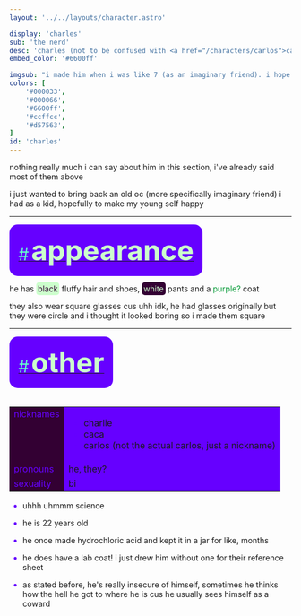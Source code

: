 ```yaml
---
layout: '../../layouts/character.astro'

display: 'charles'
sub: 'the nerd'
desc: 'charles (not to be confused with <a href="/characters/carlos">carlos</a>) is a nerdy boy who likes science, but is really insecure of himself'
embed_color: '#6600ff'

imgsub: "i made him when i was like 7 (as an imaginary friend). i hope he likes his new appearance and home."
colors: [
    '#000033',
    '#000066',
    '#6600ff',
    '#ccffcc',
    '#d57563',
]
id: 'charles'
---
```

<style>
    :root {
        --header-color: #003;
        --header-logo-color-1: #cfc;
        --header-logo-color-2: #60f;

        --col-bright: #cfc;
        --col-light: #6fc;
        --col-main: #60f;
        --col-dim: #609;
        --col-dark: #303;

        --col-bg: #303;
        --col-char-bg: #60c;

        --col-link: #60f;
        --col-link-hover: #6fc
    }    

    td {
        background-color: var(--col-main);
    }

    td.name {
        background-color: var(--col-dark);
        color: var(--col-main);
        box-shadow: unset;
        align-content: start;
    }

    li::marker {
        color: var(--col-main);  
    }
    
    .white {
        color: var(--col-bright);
        background-color: var(--col-dark);
        padding: 3px;
        border-radius: 5px;
    }

    .black {
        color: var(--col-dark);
        background-color: var(--col-bright);
        padding: 3px;
        border-radius: 5px;
    }
</style>

nothing really much i can say about him in this section, i've already said most of them above

i just wanted to bring back an old oc (more specifically imaginary friend) i had as a kid, hopefully to make my young self happy

<hr>
<section id="appearance" style="text-align: left">

<div style="background-color: var(--col-main); padding: 16px; border-radius: 15px; width: fit-content;">
<a href="#appearance">
<span style="font-size: 30px; color: var(--col-light)">#</span>
<span style="font-weight: bolder; font-size: 50px; margin: 0; margin-top: 30px; color: var(--col-bright)">
appearance
</span>
</a>
</div>

he has <span class="black">black</span> fluffy hair and shoes, <span class="white">white</span> pants and a <span style="color: #093">purple?</span> coat

they also wear square glasses cus uhh idk, he had glasses originally but they were circle and i thought it looked boring so i made them square

</section>

<hr>
<section id="other" style="text-align: left">

<div style="background-color: var(--col-main); padding: 16px; border-radius: 15px; width: fit-content;">
<a href="#other">
<span style="font-size: 30px; color: var(--col-light)">#</span>
<span style="font-weight: bolder; font-size: 50px; margin: 0; margin-top: 30px; color: var(--col-bright)">
other
</span>
</a>
</div>

<br>
<table>

<tr>
    <td class="name">nicknames</td>
    <td>

- charlie
- caca
- carlos (not the actual carlos, just a nickname)

</td>
</tr>

<tr>
    <td class="name">pronouns</td>
    <td>he, they?</td>
</tr>
<tr>
    <td class="name">sexuality</td>
    <td>bi</td>
</tr>

</table>

- uhhh uhmmm science

- he is 22 years old

- he once made hydrochloric acid and kept it in a jar for like, months

- he does have a lab coat! i just drew him without one for their reference sheet

- as stated before, he's really insecure of himself, sometimes he thinks how the hell he got to where he is cus he usually sees himself as a coward

</section>